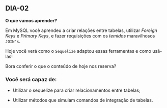 ## DIA-02

**O que vamos aprender?**

Em MySQL você aprendeu a criar relações entre tabelas, utilizar  _Foreign Keys_  e  _Primary Keys_, e fazer requisições com os  _temidos_  maravilhosos  `JOIN's`.

Hoje você verá como o  `Sequelize`  adaptou essas ferramentas e como usá-las!

Bora conferir o que o conteúdo de hoje nos reserva?

### Você será capaz de:

-   Utilizar o sequelize para criar relacionamentos entre tabelas;
    
-   Utilizar métodos que simulam comandos de integração de tabelas.


